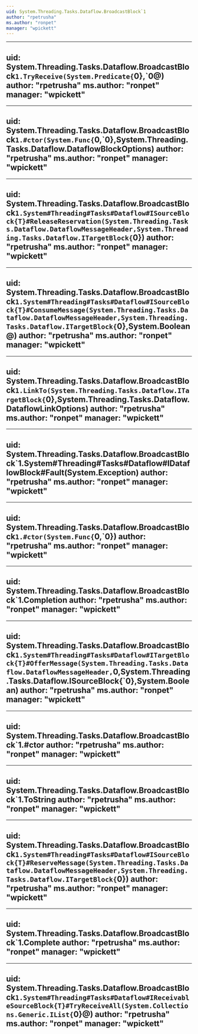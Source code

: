 ```yaml
---
uid: System.Threading.Tasks.Dataflow.BroadcastBlock`1
author: "rpetrusha"
ms.author: "ronpet"
manager: "wpickett"
---
```


---
uid: System.Threading.Tasks.Dataflow.BroadcastBlock`1.TryReceive(System.Predicate{`0},`0@)
author: "rpetrusha"
ms.author: "ronpet"
manager: "wpickett"
---

---
uid: System.Threading.Tasks.Dataflow.BroadcastBlock`1.#ctor(System.Func{`0,`0},System.Threading.Tasks.Dataflow.DataflowBlockOptions)
author: "rpetrusha"
ms.author: "ronpet"
manager: "wpickett"
---

---
uid: System.Threading.Tasks.Dataflow.BroadcastBlock`1.System#Threading#Tasks#Dataflow#ISourceBlock{T}#ReleaseReservation(System.Threading.Tasks.Dataflow.DataflowMessageHeader,System.Threading.Tasks.Dataflow.ITargetBlock{`0})
author: "rpetrusha"
ms.author: "ronpet"
manager: "wpickett"
---

---
uid: System.Threading.Tasks.Dataflow.BroadcastBlock`1.System#Threading#Tasks#Dataflow#ISourceBlock{T}#ConsumeMessage(System.Threading.Tasks.Dataflow.DataflowMessageHeader,System.Threading.Tasks.Dataflow.ITargetBlock{`0},System.Boolean@)
author: "rpetrusha"
ms.author: "ronpet"
manager: "wpickett"
---

---
uid: System.Threading.Tasks.Dataflow.BroadcastBlock`1.LinkTo(System.Threading.Tasks.Dataflow.ITargetBlock{`0},System.Threading.Tasks.Dataflow.DataflowLinkOptions)
author: "rpetrusha"
ms.author: "ronpet"
manager: "wpickett"
---

---
uid: System.Threading.Tasks.Dataflow.BroadcastBlock`1.System#Threading#Tasks#Dataflow#IDataflowBlock#Fault(System.Exception)
author: "rpetrusha"
ms.author: "ronpet"
manager: "wpickett"
---

---
uid: System.Threading.Tasks.Dataflow.BroadcastBlock`1.#ctor(System.Func{`0,`0})
author: "rpetrusha"
ms.author: "ronpet"
manager: "wpickett"
---

---
uid: System.Threading.Tasks.Dataflow.BroadcastBlock`1.Completion
author: "rpetrusha"
ms.author: "ronpet"
manager: "wpickett"
---

---
uid: System.Threading.Tasks.Dataflow.BroadcastBlock`1.System#Threading#Tasks#Dataflow#ITargetBlock{T}#OfferMessage(System.Threading.Tasks.Dataflow.DataflowMessageHeader,`0,System.Threading.Tasks.Dataflow.ISourceBlock{`0},System.Boolean)
author: "rpetrusha"
ms.author: "ronpet"
manager: "wpickett"
---

---
uid: System.Threading.Tasks.Dataflow.BroadcastBlock`1.#ctor
author: "rpetrusha"
ms.author: "ronpet"
manager: "wpickett"
---

---
uid: System.Threading.Tasks.Dataflow.BroadcastBlock`1.ToString
author: "rpetrusha"
ms.author: "ronpet"
manager: "wpickett"
---

---
uid: System.Threading.Tasks.Dataflow.BroadcastBlock`1.System#Threading#Tasks#Dataflow#ISourceBlock{T}#ReserveMessage(System.Threading.Tasks.Dataflow.DataflowMessageHeader,System.Threading.Tasks.Dataflow.ITargetBlock{`0})
author: "rpetrusha"
ms.author: "ronpet"
manager: "wpickett"
---

---
uid: System.Threading.Tasks.Dataflow.BroadcastBlock`1.Complete
author: "rpetrusha"
ms.author: "ronpet"
manager: "wpickett"
---

---
uid: System.Threading.Tasks.Dataflow.BroadcastBlock`1.System#Threading#Tasks#Dataflow#IReceivableSourceBlock{T}#TryReceiveAll(System.Collections.Generic.IList{`0}@)
author: "rpetrusha"
ms.author: "ronpet"
manager: "wpickett"
---
